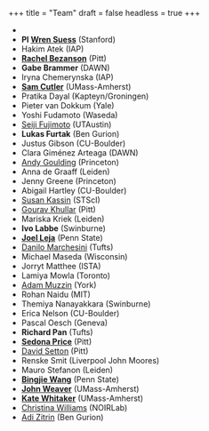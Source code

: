 +++
title = "Team"
draft = false
headless = true
+++

- 
- **PI [Wren Suess](https://wrensuess.github.io)** (Stanford)
- Hakim Atek (IAP)
- **[Rachel Bezanson](https://rachelbezanson.github.io)** (Pitt)
- **Gabe Brammer** (DAWN)
- Iryna Chemerynska (IAP)
- **[Sam Cutler](https://samecutler.github.io)** (UMass-Amherst)
- Pratika Dayal (Kapteyn/Groningen)
- Pieter van Dokkum (Yale)
- Yoshi Fudamoto (Waseda)
- [Seiji Fujimoto](https://sf-seiji.com/) (UTAustin)
- **Lukas Furtak** (Ben Gurion)
- Justus Gibson (CU-Boulder)
- Clara Giménez Arteaga (DAWN)
- [Andy Goulding](https://www.astro.princeton.edu/~goulding/) (Princeton)
- Anna de Graaff (Leiden)
- Jenny Greene (Princeton)
- Abigail Hartley (CU-Boulder)
- [Susan Kassin](https://www.susankassin.com) (STScI)
- [Gourav Khullar](https://www.gouravkhullar.com) (Pitt)
- Mariska Kriek (Leiden)
- **Ivo Labbe** (Swinburne)
- **[Joel Leja](https://www.personal.psu.edu/jql6565/)** (Penn State)
- [Danilo Marchesini](http://cosmos.phy.tufts.edu/~danilo/) (Tufts)
- Michael Maseda (Wisconsin)
- Jorryt Matthee (ISTA)
- Lamiya Mowla (Toronto)
- [Adam Muzzin](https://www.yorku.ca/professor/muzzin/) (York)
- Rohan Naidu (MIT)
- Themiya Nanayakkara (Swinburne)
- Erica Nelson (CU-Boulder)
- Pascal Oesch (Geneva)
- **Richard Pan** (Tufts)
- **[Sedona Price](https://sedonaprice.github.io)** (Pitt)
- [David Setton](https://davidjsetton.github.io) (Pitt)
- Renske Smit (Liverpool John Moores)
- Mauro Stefanon (Leiden)
- **[Bingjie Wang](https://wangbingjie.github.io)** (Penn State)
- **[John Weaver](https://astroweaver.github.io)** (UMass-Amherst)
- **[Kate Whitaker](https://www.astrowhit.com)** (UMass-Amherst)
- [Christina Williams](https://mips.as.arizona.edu/~cwilliams) (NOIRLab)
- [Adi Zitrin](https://sites.physics.bgu.ac.il/zitrin/) (Ben Gurion)



<!-- - Dan Coe (STScI)
- James Esdaile (Swinburne)
- [Robert Feldmann](https://www.ics.uzh.ch/~feldmann) (Zurich)
- Natascha Förster Schreiber (MPE)
- Karl Glazebrook (Swinburne)
- Stephanie Juneau (NOIRLab)
- Camilla Pacifici (STScI)
- Casey Papovich (TAMU)
- Alice Shapley (UCLA)
- Mimi Song (UMass-Amherst)
- Ned Taylor (Swinburne)
- Andrea Weibel (Geneva)
- Marijn Franx (Leiden)

- Marla Geha (Yale) -->
